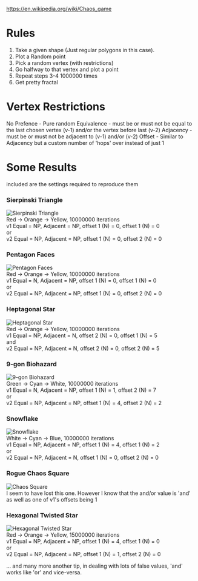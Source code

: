 https://en.wikipedia.org/wiki/Chaos_game

# Rules

1. Take a given shape (Just regular polygons in this case).
2. Plot a Random point
3. Pick a random vertex (with restrictions)
4. Go halfway to that vertex and plot a point
5. Repeat steps 3-4 1000000 times
6. Get pretty fractal

# Vertex Restrictions
No Prefence - Pure random
Equivalence - must be or must not be equal to the last chosen vertex (v-1) and/or the vertex before last (v-2)
Adjacency - must be or must not be adjacent to (v-1) and/or (v-2)
Offset - Similar to Adjacency but a custom number of 'hops' over instead of just 1

# Some Results
included are the settings required to reproduce them
### Sierpinski Triangle
![Sierpinski Triangle](https://github.com/BLARGoMATIC/MathGraphics/blob/master/Pictures/Serpinksi%20Triangle.png?raw=true)  
Red -> Orange -> Yellow, 10000000 iterations  
v1 Equal = NP, Adjacent = NP, offset 1 (N) = 0, offset 1 (N) = 0  
or  
v2 Equal = NP, Adjacent = NP, offset 1 (N) = 0, offset 2 (N) = 0  
### Pentagon Faces
![Pentagon Faces](https://github.com/BLARGoMATIC/MathGraphics/blob/master/Pictures/Chaos%20Pentagon%202.png?raw=true)  
Red -> Orange -> Yellow, 10000000 iterations  
v1 Equal = N, Adjacent = NP, offset 1 (N) = 0, offset 1 (N) = 0  
or  
v2 Equal = NP, Adjacent = NP, offset 1 (N) = 0, offset 2 (N) = 0  
### Heptagonal Star
![Heptagonal Star](https://github.com/BLARGoMATIC/MathGraphics/blob/master/Pictures/Heptagon%20Star.png?raw=true)  
Red -> Orange -> Yellow, 10000000 iterations  
v1 Equal = NP, Adjacent = N, offset 2 (N) = 0, offset 1 (N) = 5  
and  
v2 Equal = NP, Adjacent = N, offset 2 (N) = 0, offset 2 (N) = 5 
### 9-gon Biohazard
![9-gon Biohazard](https://github.com/BLARGoMATIC/MathGraphics/blob/master/Pictures/Biohazard.png?raw=true)  
Green -> Cyan -> White, 10000000 iterations  
v1 Equal = N, Adjacent = NP, offset 1 (N) = 1, offset 2 (N) = 7  
or  
v2 Equal = NP, Adjacent = NP, offset 1 (N) = 4, offset 2 (N) = 2  
### Snowflake
![Snowflake](https://github.com/BLARGoMATIC/MathGraphics/blob/master/Pictures/Snow%20Flake.png?raw=true)  
White -> Cyan -> Blue, 10000000 iterations  
v1 Equal = NP, Adjacent = NP, offset 1 (N) = 4, offset 1 (N) = 2  
or  
v2 Equal = NP, Adjacent = N, offset 1 (N) = 0, offset 2 (N) = 0  
### Rogue Chaos Square
![Chaos Square](https://github.com/BLARGoMATIC/MathGraphics/blob/master/Pictures/Chaos%20Square.png?raw=true)  
I seem to have lost this one. However I know that the and/or value is 'and' as well as one of v1's offsets being 1
### Hexagonal Twisted Star
![Hexagonal Twisted Star](https://github.com/BLARGoMATIC/MathGraphics/blob/master/Pictures/Red%20and%20White%20hexagonal%20star.png?raw=true)  
Red -> Orange -> Yellow, 15000000 iterations  
v1 Equal = NP, Adjacent = NP, offset 1 (N) = 4, offset 1 (N) = 0  
or  
v2 Equal = NP, Adjacent = NP, offset 1 (N) = 1, offset 2 (N) = 0  

... and many more
another tip, in dealing with lots of false values, 'and' works like 'or' and vice-versa.
